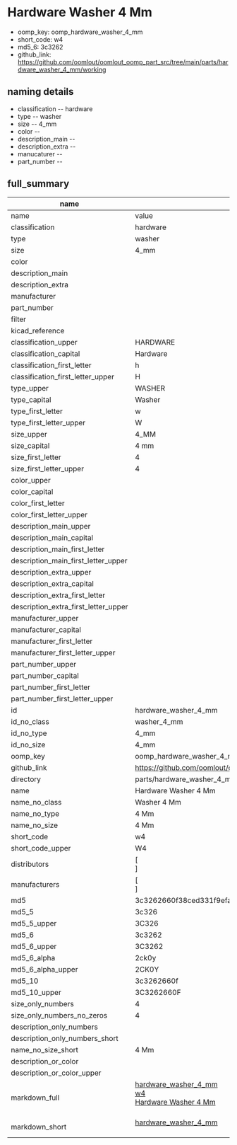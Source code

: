 # Hardware Washer 4 Mm

  
* oomp_key: oomp_hardware_washer_4_mm 
* short_code: w4
* md5_6: 3c3262  
* github_link: https://github.com/oomlout/oomlout_oomp_part_src/tree/main/parts/hardware_washer_4_mm/working  
## naming details
* classification -- hardware
* type -- washer
* size -- 4_mm
* color -- 
* description_main -- 
* description_extra -- 
* manucaturer -- 
* part_number -- 





## full_summary
| name | value | 
| --- | --- | 
| name | value | 
| classification | hardware | 
| type | washer | 
| size | 4_mm | 
| color |  | 
| description_main |  | 
| description_extra |  | 
| manufacturer |  | 
| part_number |  | 
| filter |  | 
| kicad_reference |  | 
| classification_upper | HARDWARE | 
| classification_capital | Hardware | 
| classification_first_letter | h | 
| classification_first_letter_upper | H | 
| type_upper | WASHER | 
| type_capital | Washer | 
| type_first_letter | w | 
| type_first_letter_upper | W | 
| size_upper | 4_MM | 
| size_capital | 4 mm | 
| size_first_letter | 4 | 
| size_first_letter_upper | 4 | 
| color_upper |  | 
| color_capital |  | 
| color_first_letter |  | 
| color_first_letter_upper |  | 
| description_main_upper |  | 
| description_main_capital |  | 
| description_main_first_letter |  | 
| description_main_first_letter_upper |  | 
| description_extra_upper |  | 
| description_extra_capital |  | 
| description_extra_first_letter |  | 
| description_extra_first_letter_upper |  | 
| manufacturer_upper |  | 
| manufacturer_capital |  | 
| manufacturer_first_letter |  | 
| manufacturer_first_letter_upper |  | 
| part_number_upper |  | 
| part_number_capital |  | 
| part_number_first_letter |  | 
| part_number_first_letter_upper |  | 
| id | hardware_washer_4_mm | 
| id_no_class | washer_4_mm | 
| id_no_type | 4_mm | 
| id_no_size | 4_mm | 
| oomp_key | oomp_hardware_washer_4_mm | 
| github_link | https://github.com/oomlout/oomlout_oomp_part_src/tree/main/parts/hardware_washer_4_mm/working | 
| directory | parts/hardware_washer_4_mm | 
| name | Hardware Washer 4 Mm | 
| name_no_class | Washer 4 Mm | 
| name_no_type | 4 Mm | 
| name_no_size | 4 Mm | 
| short_code | w4 | 
| short_code_upper | W4 | 
| distributors | [<br>] | 
| manufacturers | [<br>] | 
| md5 | 3c3262660f38ced331f9efa027a2121c | 
| md5_5 | 3c326 | 
| md5_5_upper | 3C326 | 
| md5_6 | 3c3262 | 
| md5_6_upper | 3C3262 | 
| md5_6_alpha | 2ck0y | 
| md5_6_alpha_upper | 2CK0Y | 
| md5_10 | 3c3262660f | 
| md5_10_upper | 3C3262660F | 
| size_only_numbers | 4 | 
| size_only_numbers_no_zeros | 4 | 
| description_only_numbers |  | 
| description_only_numbers_short |   | 
| name_no_size_short | 4 Mm | 
| description_or_color |   | 
| description_or_color_upper |   | 
| markdown_full | [hardware_washer_4_mm](https://github.com/oomlout/oomlout_oomp_part_src/tree/main/parts/hardware_washer_4_mm/working)<br>[w4](https://github.com/oomlout/oomlout_oomp_part_src/tree/main/parts/hardware_washer_4_mm/working)<br>[Hardware Washer 4 Mm](https://github.com/oomlout/oomlout_oomp_part_src/tree/main/parts/hardware_washer_4_mm/working)<br><br> | 
| markdown_short | [hardware_washer_4_mm](https://github.com/oomlout/oomlout_oomp_part_src/tree/main/parts/hardware_washer_4_mm/working)<br><br> | 
